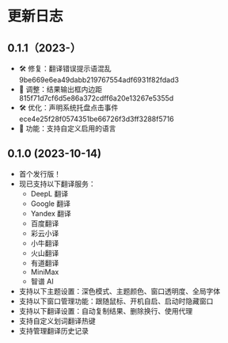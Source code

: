 # 更新日志

## 0.1.1（2023-）

- 🛠️ 修复：翻译错误提示语混乱 9be669e6ea49dabb219767554adf6931f82fdad3
- 🎨 调整：结果输出框内边距 815f71d7cf6d5e86a372cdff6a20e13267e5355d
- 🛠️ 优化：声明系统托盘点击事件 ece4e25f28f0574351be66726f3d3ff3288f5716
- 🧩 功能：支持自定义启用的语言

## 0.1.0 (2023-10-14)

- 首个发行版！
- 现已支持以下翻译服务：
  - DeepL 翻译
  - Google 翻译
  - Yandex 翻译
  - 百度翻译
  - 彩云小译
  - 小牛翻译
  - 火山翻译
  - 有道翻译
  - MiniMax
  - 智谱 AI
- 支持以下主题设置：深色模式、主题颜色、窗口透明度、全局字体
- 支持以下窗口管理功能：跟随鼠标、开机自启、启动时隐藏窗口
- 支持以下翻译设置：自动复制结果、删除换行、使用代理
- 支持自定义划词翻译热键
- 支持管理翻译历史记录
